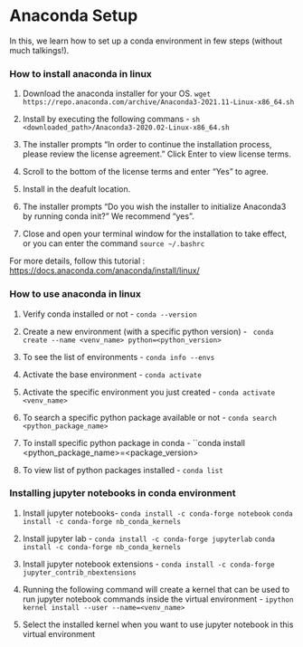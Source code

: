 
Anaconda Setup
====================

In this, we learn how to set up a conda environment in few steps (without much talkings!).

### How to install anaconda in linux
1. Download the anaconda installer for your OS.
    ``wget https://repo.anaconda.com/archive/Anaconda3-2021.11-Linux-x86_64.sh``

2. Install by executing the following commans - 
    ``sh <downloaded_path>/Anaconda3-2020.02-Linux-x86_64.sh``
    
3. The installer prompts “In order to continue the installation process, please review the license agreement.” Click Enter to view license terms.
4. Scroll to the bottom of the license terms and enter “Yes” to agree.
5. Install in the deafult location.
6. The installer prompts “Do you wish the installer to initialize Anaconda3 by running conda init?” We recommend “yes”.
7. Close and open your terminal window for the installation to take effect, or you can enter the command ``source ~/.bashrc``

For more details, follow this tutorial : https://docs.anaconda.com/anaconda/install/linux/

### How to use anaconda in linux
1. Verify conda installed or not - 
    ``conda --version``

2. Create a new environment (with a specific python version) -
    `` conda create --name <venv_name> python=<python_version>``
  
3. To see the list of environments - 
    ``conda info --envs``

4. Activate the base environment - 
    ``conda activate``

5. Activate the specific environment you just created -
    ``conda activate <venv_name>``
   
6. To search a specific python package available or not - 
    ``conda search <python_package_name>``
   
7. To install specific python package in conda -
    ``conda install <python_package_name>=<package_version>
    
7. To view list of python packages installed -
    ``conda list``
    
### Installing jupyter notebooks in conda environment
1. Install jupyter notebooks- 
    ``conda install -c conda-forge notebook``
    ``conda install -c conda-forge nb_conda_kernels``
   
2. Install jupyter lab -
    ``conda install -c conda-forge jupyterlab``
    ``conda install -c conda-forge nb_conda_kernels``
    
3. Install jupyter notebook extensions -
    ``conda install -c conda-forge jupyter_contrib_nbextensions``
    
4. Running the following command will create a kernel that can be used to run jupyter notebook commands inside the virtual environment -
    ``ipython kernel install --user --name=<venv_name>``
    
5. Select the installed kernel when you want to use jupyter notebook in this virtual environment
